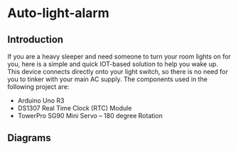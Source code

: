 # Auto-light-alarm
## Introduction
If you are a heavy sleeper and need someone to turn your room lights on for you, here is a simple and quick IOT-based solution to help you wake up. This device connects directly onto your light switch, so there is no need for you to tinker with your main AC supply.
The components used in the following project are:
* Arduino Uno R3
* DS1307 Real Time Clock (RTC) Module
* TowerPro SG90 Mini Servo – 180 degree Rotation

## Diagrams
